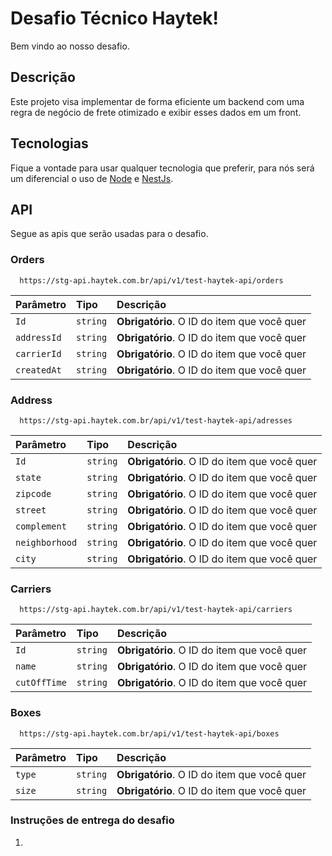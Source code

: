# Desafio Técnico Haytek! 

Bem vindo ao nosso desafio.

## Descrição

Este projeto visa implementar de forma eficiente um backend com uma regra de negócio de frete otimizado e exibir esses dados em um front. 

## Tecnologias

Fique a vontade para usar qualquer tecnologia que preferir, para nós será um diferencial o uso de [Node](https://nodejs.org/en/) e [NestJs](https://nestjs.com/). 

## API

Segue as apis que serão usadas para o desafio.

### Orders

```http
  https://stg-api.haytek.com.br/api/v1/test-haytek-api/orders
```

| Parâmetro   | Tipo       | Descrição                                   |
| :---------- | :--------- | :------------------------------------------ |
| `Id`      | `string` | **Obrigatório**. O ID do item que você quer |
| `addressId`      | `string` | **Obrigatório**. O ID do item que você quer |
| `carrierId`      | `string` | **Obrigatório**. O ID do item que você quer |
| `createdAt`      | `string` | **Obrigatório**. O ID do item que você quer |

### Address

```http
  https://stg-api.haytek.com.br/api/v1/test-haytek-api/adresses
```

| Parâmetro   | Tipo       | Descrição                                   |
| :---------- | :--------- | :------------------------------------------ |
| `Id`      | `string` | **Obrigatório**. O ID do item que você quer |
| `state`      | `string` | **Obrigatório**. O ID do item que você quer |
| `zipcode`      | `string` | **Obrigatório**. O ID do item que você quer |
| `street`      | `string` | **Obrigatório**. O ID do item que você quer |
| `complement`      | `string` | **Obrigatório**. O ID do item que você quer |
| `neighborhood`      | `string` | **Obrigatório**. O ID do item que você quer |
| `city`      | `string` | **Obrigatório**. O ID do item que você quer |

### Carriers

```http
  https://stg-api.haytek.com.br/api/v1/test-haytek-api/carriers
```

| Parâmetro   | Tipo       | Descrição                                   |
| :---------- | :--------- | :------------------------------------------ |
| `Id`      | `string` | **Obrigatório**. O ID do item que você quer |
| `name`      | `string` | **Obrigatório**. O ID do item que você quer |
| `cutOffTime`      | `string` | **Obrigatório**. O ID do item que você quer |

### Boxes

```http
  https://stg-api.haytek.com.br/api/v1/test-haytek-api/boxes
```

| Parâmetro   | Tipo       | Descrição                                   |
| :---------- | :--------- | :------------------------------------------ |
| `type`      | `string` | **Obrigatório**. O ID do item que você quer |
| `size`      | `string` | **Obrigatório**. O ID do item que você quer |


### Instruções de entrega do desafio

1.
